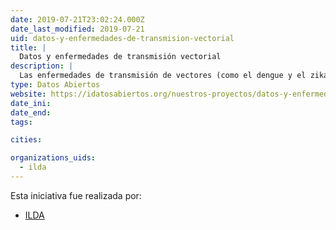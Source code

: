 ```yaml
---
date: 2019-07-21T23:02:24.000Z
date_last_modified: 2019-07-21
uid: datos-y-enfermedades-de-transmision-vectorial
title: |
  Datos y enfermedades de transmisión vectorial
description: |
  Las enfermedades de transmisión de vectores (como el dengue y el zika) son uno de los principales desafíos de salud pública en las Américas, con importantes costos materiales y humanos. El trabajo de ILDA se ha centrado en explorar qué tipo de infraestructura de datos abiertos -particularmente estándares de datos públicos- se necesitan para permitir nuevas formas de monitoreo y uso de esta información por partes interesadas clave en este ecosistema, como ministerios de salud, planificadores y comunidades en riesgo.
type: Datos Abiertos
website: https://idatosabiertos.org/nuestros-proyectos/datos-y-enfermedades-de-transmision-vectorial/
date_ini: 
date_end: 
tags:

cities: 

organizations_uids:
  - ilda
---
```


Esta iniciativa fue realizada por:

- [ILDA](/organizaciones/ilda)
